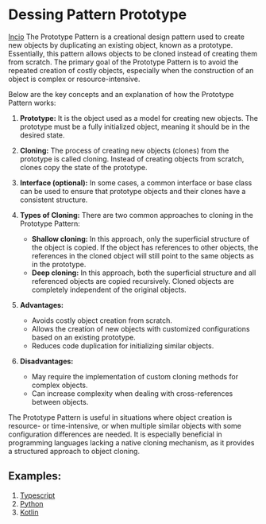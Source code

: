# Dessing Pattern Prototype

[Incio](../../../README-es.md)
The Prototype Pattern is a creational design pattern used to create new objects by duplicating an existing object, known as a prototype. Essentially, this pattern allows objects to be cloned instead of creating them from scratch. The primary goal of the Prototype Pattern is to avoid the repeated creation of costly objects, especially when the construction of an object is complex or resource-intensive.

Below are the key concepts and an explanation of how the Prototype Pattern works:

1. **Prototype:** It is the object used as a model for creating new objects. The prototype must be a fully initialized object, meaning it should be in the desired state.

2. **Cloning:** The process of creating new objects (clones) from the prototype is called cloning. Instead of creating objects from scratch, clones copy the state of the prototype.

3. **Interface (optional):** In some cases, a common interface or base class can be used to ensure that prototype objects and their clones have a consistent structure.

4. **Types of Cloning:** There are two common approaches to cloning in the Prototype Pattern:

   - **Shallow cloning:** In this approach, only the superficial structure of the object is copied. If the object has references to other objects, the references in the cloned object will still point to the same objects as in the prototype.
   - **Deep cloning:** In this approach, both the superficial structure and all referenced objects are copied recursively. Cloned objects are completely independent of the original objects.

5. **Advantages:**

   - Avoids costly object creation from scratch.
   - Allows the creation of new objects with customized configurations based on an existing prototype.
   - Reduces code duplication for initializing similar objects.

6. **Disadvantages:**
   - May require the implementation of custom cloning methods for complex objects.
   - Can increase complexity when dealing with cross-references between objects.

The Prototype Pattern is useful in situations where object creation is resource- or time-intensive, or when multiple similar objects with some configuration differences are needed. It is especially beneficial in programming languages lacking a native cloning mechanism, as it provides a structured approach to object cloning.

## Examples:

1. [Typescript](prototype.ts)
1. [Python](prototype.py)
1. [Kotlin](prototype.kt)
